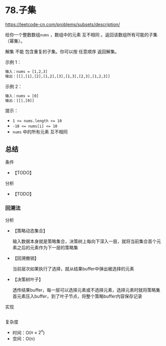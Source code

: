 # 78.子集

<https://leetcode-cn.com/problems/subsets/description/>

给你一个整数数组`nums` ，数组中的元素 互不相同 。返回该数组所有可能的子集（幂集）。

解集 不能 包含重复的子集。你可以按 任意顺序 返回解集。

示例 1：

```txt
输入：nums = [1,2,3]
输出：[[],[1],[2],[1,2],[3],[1,3],[2,3],[1,2,3]]
```

示例 2：

```txt
输入：nums = [0]
输出：[[],[0]]
```

提示：

- `1 <= nums.length <= 10`
- `-10 <= nums[i] <= 10`
- `nums` 中的所有元素 互不相同

## 总结

条件

- 【TODO】

分析

- 【TODO】

### 回溯法

分析

- 【策略动态集合】

  输入数据本身就是策略集合，决策树上每向下深入一层，就将当前集合首个元素之后的元素作为下一层的策略集

- 【回溯撤销】

  当前层次如果执行了选择，就从结果buffer中弹出被选择的元素

- 【决策树叶子】

  透传结果buffer，每一层可以选择元素或不选择元素，选择元素时就将策略集首元素压入buffer，到了叶子节点，将整个策略buffer内容保存记录

实现

```TODO
```

复杂度

- 时间：O($n \times 2^n$)
- 空间：O(n)
